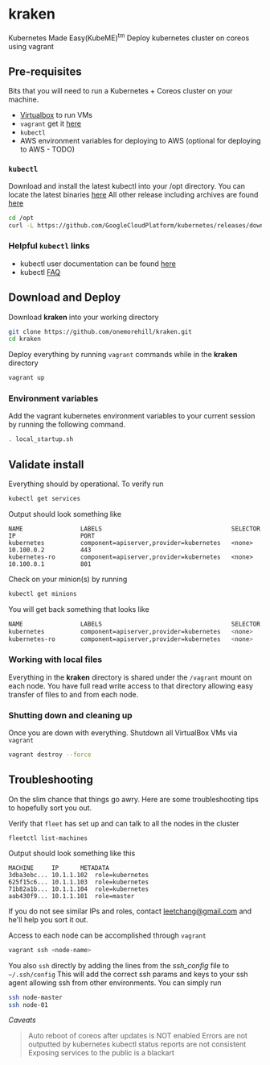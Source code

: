 
# kraken

Kubernetes Made Easy(KubeME)<sup>tm</sup>
Deploy kubernetes cluster on coreos using vagrant

## Pre-requisites
 
 Bits that you will need to run a Kubernetes + Coreos cluster on your machine.

 * [Virtualbox](https://www.virtualbox.org/) to run VMs
 * `vagrant` get it [here](https://www.vagrantup.com/downloads.html)
 * `kubectl`
 * AWS environment variables for deploying to AWS (optional for deploying to AWS - TODO)

### `kubectl`

Download and install the latest kubectl into your /opt directory.
You can locate the latest binaries [here](https://github.com/GoogleCloudPlatform/kubernetes/releases/latest)
All other release including archives are found [here](https://github.com/GoogleCloudPlatform/kubernetes/releases)

```bash
cd /opt
curl -L https://github.com/GoogleCloudPlatform/kubernetes/releases/download/v0.11.0/kubernetes.tar.gz | tar xv
```
### Helpful `kubectl` links
* kubectl user documentation can be found [here](https://github.com/GoogleCloudPlatform/kubernetes/blob/master/docs/kubectl.md)
*  kubectl [FAQ](https://github.com/GoogleCloudPlatform/kubernetes/wiki/User-FAQ)

## Download and Deploy
Download __kraken__ into your working directory 
```bash
git clone https://github.com/onemorehill/kraken.git
cd kraken
```
Deploy everything by running `vagrant` commands while in the __kraken__ directory

```bash
vagrant up
```

### Environment variables
Add the vagrant kubernetes environment variables to your current session by running the following command.

```bash 
. local_startup.sh
```

## Validate install
Everything should by operational. To verify run

```bash
kubectl get services
```
Output should look something like
```
NAME                LABELS                                    SELECTOR            IP                  PORT
kubernetes          component=apiserver,provider=kubernetes   <none>              10.100.0.2          443
kubernetes-ro       component=apiserver,provider=kubernetes   <none>              10.100.0.1          801
```

Check on your minion(s) by running
```bash
kubectl get minions
```

You will get back something that looks like
```bash
NAME                LABELS                                    SELECTOR            IP                  PORT
kubernetes          component=apiserver,provider=kubernetes   <none>              10.100.0.2          443
kubernetes-ro       component=apiserver,provider=kubernetes   <none>              10.100.0.1          80
```

### Working with local files
Everything in the __kraken__ directory is shared under the `/vagrant` mount on each node. You have full read write access to that directory allowing easy transfer of files to and from each node.

### Shutting down and cleaning up
Once you are down with everything. Shutdown all VirtualBox VMs via `vagrant`

```bash
vagrant destroy --force
```

## Troubleshooting

On the slim chance that things go awry. Here are some troubleshooting tips to hopefully sort you out.

Verify that `fleet` has set up and can talk to all the nodes in the cluster
```
fleetctl list-machines
```

Output should look something like this
```
MACHINE		IP		METADATA
3dba3ebc...	10.1.1.102	role=kubernetes
625f15c6...	10.1.1.103	role=kubernetes
71b82a1b...	10.1.1.104	role=kubernetes
aab430f9...	10.1.1.101	role=master
```

If you do not see similar IPs and roles, contact <leetchang@gmail.com> and he'll help you sort it out.

Access to each node can be accomplished through `vagrant`
```bash
vagrant ssh <node-name>
```

You also `ssh` directly by adding the lines from the _ssh_config_ file to `~/.ssh/config`
This will add the correct ssh params and keys to your ssh agent allowing ssh from other environments. You can simply run
```bash
ssh node-master
ssh node-01
``` 


_Caveats_
> Auto reboot of coreos after updates is NOT enabled
> Errors are not outputted by kubernetes
> kubectl status reports are not consistent
> Exposing services to the public is a blackart
